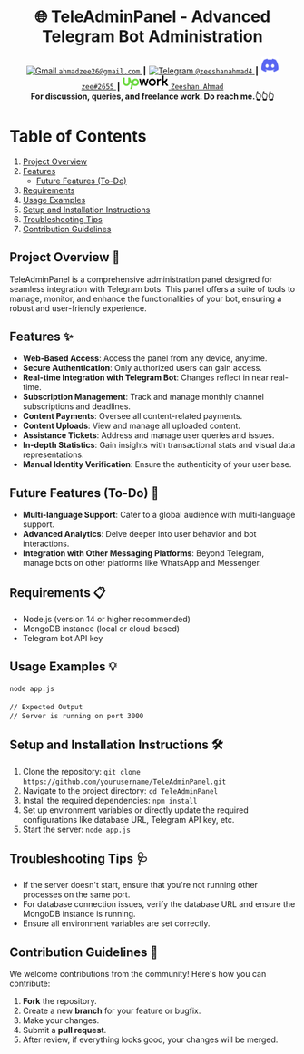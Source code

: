 <h1 align="center">🌐 TeleAdminPanel - Advanced Telegram Bot Administration</h1>

<div align="center">
  <a href="https://mail.google.com/mail/u/?authuser=ahmadzee26@gmail.com">
    <img alt="Gmail" width="30px" src="https://edent.github.io/SuperTinyIcons/images/svg/gmail.svg" />
    <code>ahmadzee26@gmail.com</code>
  </a>
  <span> ┃ </span>
  
  <a href="https://t.me/zeeshanahmad4">
    <img alt="Telegram" width="30px" src="https://edent.github.io/SuperTinyIcons/images/svg/telegram.svg" />
    <code>@zeeshanahmad4</code>
  </a>
  <span> ┃ </span>
  
  <a href="https://discord.com">
    <img alt="Discord" width="30px" src="https://github.com/Zeeshanahmad4/RealEstateMate-WhatsApp-Group-Management-Bot/blob/main/discord-icon-svgrepo-com.svg" />
    <code>zee#2655</code>
  </a>
  <span> ┃ </span>
  
  <a href="https://www.upwork.com/freelancers/zeeshanahmad291">
    <img alt="Upwork" width="80px" src="https://github.com/Zeeshanahmad4/Zeeshanahmad4/blob/main/upwork.svg" />
    <code>Zeeshan Ahmad</code>
  </a>
  
  <br />
  <strong>For discussion, queries, and freelance work. Do reach me.👆👆👆</strong>
</div>

# Table of Contents

1. [Project Overview](#project-overview-)
2. [Features](#features-)
    - [Future Features (To-Do)](#future-features-to-do-)
3. [Requirements](#requirements-)
4. [Usage Examples](#usage-examples-)
5. [Setup and Installation Instructions](#setup-and-installation-instructions-)
6. [Troubleshooting Tips](#troubleshooting-tips-)
7. [Contribution Guidelines](#contribution-guidelines-)



## Project Overview 📖

TeleAdminPanel is a comprehensive administration panel designed for seamless integration with Telegram bots. This panel offers a suite of tools to manage, monitor, and enhance the functionalities of your bot, ensuring a robust and user-friendly experience.

## Features ✨

- **Web-Based Access**: Access the panel from any device, anytime.
- **Secure Authentication**: Only authorized users can gain access.
- **Real-time Integration with Telegram Bot**: Changes reflect in near real-time.
- **Subscription Management**: Track and manage monthly channel subscriptions and deadlines.
- **Content Payments**: Oversee all content-related payments.
- **Content Uploads**: View and manage all uploaded content.
- **Assistance Tickets**: Address and manage user queries and issues.
- **In-depth Statistics**: Gain insights with transactional stats and visual data representations.
- **Manual Identity Verification**: Ensure the authenticity of your user base.

## Future Features (To-Do) 🚀

- **Multi-language Support**: Cater to a global audience with multi-language support.
- **Advanced Analytics**: Delve deeper into user behavior and bot interactions.
- **Integration with Other Messaging Platforms**: Beyond Telegram, manage bots on other platforms like WhatsApp and Messenger.


## Requirements 📋

- Node.js (version 14 or higher recommended)
- MongoDB instance (local or cloud-based)
- Telegram bot API key


## Usage Examples 💡
```// Start the server
node app.js

// Expected Output
// Server is running on port 3000
```

## Setup and Installation Instructions 🛠️

1. Clone the repository: `git clone https://github.com/yourusername/TeleAdminPanel.git`
2. Navigate to the project directory: `cd TeleAdminPanel`
3. Install the required dependencies: `npm install`
4. Set up environment variables or directly update the required configurations like database URL, Telegram API key, etc.
5. Start the server: `node app.js`


## Troubleshooting Tips 🩺

- If the server doesn't start, ensure that you're not running other processes on the same port.
- For database connection issues, verify the database URL and ensure the MongoDB instance is running.
- Ensure all environment variables are set correctly.

## Contribution Guidelines 🤝

We welcome contributions from the community! Here's how you can contribute:

1. **Fork** the repository.
2. Create a new **branch** for your feature or bugfix.
3. Make your changes.
4. Submit a **pull request**.
5. After review, if everything looks good, your changes will be merged.
